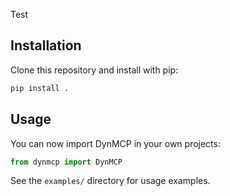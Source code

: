 Test

## Installation

Clone this repository and install with pip:

```bash
pip install .
```

## Usage

You can now import DynMCP in your own projects:

```python
from dynmcp import DynMCP
```

See the `examples/` directory for usage examples.
